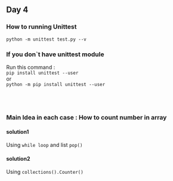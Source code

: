 ## Day 4

### How to running Unittest

`python -m unittest test.py --v`

### If you don`t have unittest module

Run this command :  
`pip install unittest --user`  
or  
`python -m pip install unittest --user`

<br/><br/>

### Main Idea in each case : How to count number in array  

#### solution1  

Using `while loop` and list `pop()`  

#### solution2

Using `collections().Counter()`

